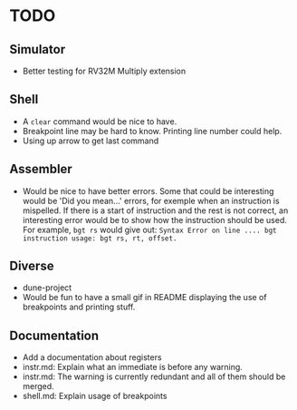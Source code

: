 # TODO

## Simulator

* Better testing for RV32M Multiply extension

## Shell

* A `clear` command would be nice to have.
* Breakpoint line may be hard to know. Printing line number could help.
* Using up arrow to get last command

## Assembler

* Would be nice to have better errors.
  Some that could be interesting would be 'Did you mean...' errors, for exemple
  when an instruction is mispelled.
  If there is a start of instruction and the rest is not correct, an interesting
  error would be to show how the instruction should be used.
  For example, ``bgt rs`` would give out:
  ``Syntax Error on line .... bgt instruction usage: bgt rs, rt, offset.``

## Diverse

* dune-project
* Would be fun to have a small gif in README displaying the use of breakpoints
  and printing stuff.

## Documentation

* Add a documentation about registers
* instr.md: Explain what an immediate is before any warning.
* instr.md: The warning is currently redundant and all of them should be merged.
* shell.md: Explain usage of breakpoints
